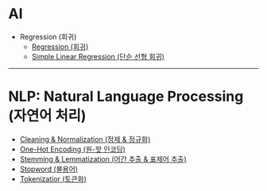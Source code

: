 # AI
+ Regression (회귀)
  + [Regression (회귀)]() 
  + [Simple Linear Regression (단순 선형 회귀)]()
--------------------------

# NLP: Natural Language Processing (자연어 처리)
  + [Cleaning & Normalization (정제 & 정규화)]()
  + [One-Hot Encoding (원-핫 인코딩)]()
  + [Stemming & Lemmatization (어간 추출 & 표제어 추출)]()
  + [Stopword (불용어)]()
  + [Tokenizatior (토큰화)]()
